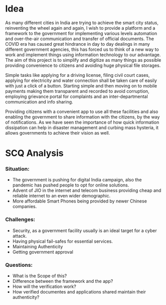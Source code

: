 # Idea

As many different cities in India are trying to achieve the smart city status, reinventing the wheel again and again, I wish to provide a platform and a framework to the government for implementing various levels automation and over-the-air communication and transfer of official documents. The COVID era has caused great hindrance in day to day dealings in many different government agencies, this has forced us to think of a new way to work and implement things using information technology to our advantage. The aim of this project is to simplify and digitize as many things as possible providing convenience to citizens and avoiding huge physical file storages. 

Simple tasks like applying for a driving license, filing civil court cases, applying for electricity and water connection shall be taken care of easily with just a click of a button. Starting simple and then moving on to mobile payments making them transparent and recorded to avoid corruption, employing grievance portal for complaints and an inter-departmental communication and info sharing. 

Providing citizens with a convenient app to use all these facilities and also enabling the government to share information with the citizens, by the way of notifications. As we have seen the importance of how quick information dissipation can help in disaster management and curbing mass hysteria, it allows governments to achieve their vision as well.

# SCQ Analysis

### Situation: 
- The government is pushing for digital India campaign, also the pandemic has pushed people to opt for online solutions. 
- Advent of JIO in the internet and telecom business providing cheap and reliable internet to an even wider demographic. 
- More affordable Smart Phones  being provided by newer Chinese companies.

### Challenges: 
- Security, as a government facility usually is an ideal target for a cyber attack. 
- Having physical fail-safes for essential services. 
- Maintaining Authenticity 
- Getting government approval

### Questions:
- What is the Scope of this?
- Difference between the framework and the app?
- How will the verification work?
- How verified documentes and applications shared maintain their authenticity?
